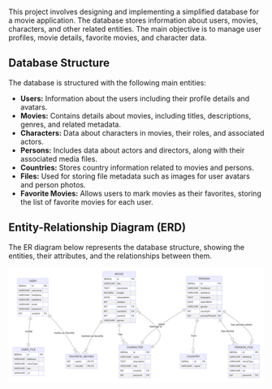 This project involves designing and implementing a simplified database for a movie application. The database stores information about users, movies, characters, and other related entities. The main objective is to manage user profiles, movie details, favorite movies, and character data.

## Database Structure

The database is structured with the following main entities:

- **Users:** Information about the users including their profile details and avatars.
- **Movies:** Contains details about movies, including titles, descriptions, genres, and related metadata.
- **Characters:** Data about characters in movies, their roles, and associated actors.
- **Persons:** Includes data about actors and directors, along with their associated media files.
- **Countries:** Stores country information related to movies and persons.
- **Files:** Used for storing file metadata such as images for user avatars and person photos.
- **Favorite Movies:** Allows users to mark movies as their favorites, storing the list of favorite movies for each user.

## Entity-Relationship Diagram (ERD)

The ER diagram below represents the database structure, showing the entities, their attributes, and the relationships between them.

![ER Diagram](./ER_diagram.png)
